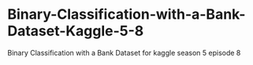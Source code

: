 # Binary-Classification-with-a-Bank-Dataset-Kaggle-5-8
Binary Classification with a Bank Dataset for kaggle season 5 episode 8
